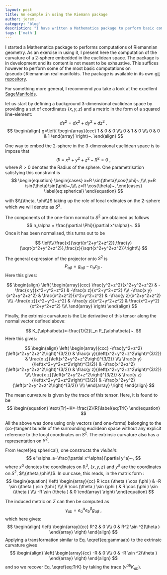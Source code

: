 ```yaml
---
layout: post
title: An example in using the Riemann package
author: jerem.
category: 'blog'
description: "I have written a Mathematica package to perform basic computations in Riemannian geometry. In this post, I share an example of computation that this code can be used for and a link to the package containing the instructions to reproduce the computation presented here."
tags: ['math']
---
```


I started a Mathematica package to performs computations of Riemannian geometry. As an exercise in using it, I present here the computation of the curvature of a 2-sphere embedded in the euclidean space. The package is in development and its content is not meant to be exhaustive. This suffices however to perform some of the most basic computations on (pseudo-)Riemannian real manifolds. The package is available in its own [git repository](https://github.com/jrekier/Riemann).

For something more general, I recommend you take a look at the excellent [SageManifolds](http://sagemanifolds.obspm.fr/).

let us start by defining a background 3-dimensional euclidean space by providing a set of coordinates $\{x,y,z\}$ and a metric in the form of a squared line-element:
$$
ds^2=dx^2+dy^2+dz^2~.
$$
$$
\begin{align}
g=\left(
\begin{array}{ccc}
 1 & 0 & 0 \\\\
 0 & 1 & 0 \\\\
 0 & 0 & 1
\end{array}
\right)~.
\end{align}
$$

One way to embed the 2-sphere in the 3-dimensional euclidean space is to impose that
$$
\Phi \equiv x^2+y^2+z^2 - R^2 = 0~,
$$
where $R>0$ denotes the Radius of the sphere. One parametrisation satisfying this constraint is
$$
\begin{equation}
\begin{cases}
x=R \sin{\theta}\cos{\phi}~,\\\\
y=R \sin{\theta}\sin{\phi}~,\\\\
z=R \cos{\theta}~,
\end{cases}
\label{eq:spherical}
\end{equation}
$$

with $\\{\theta, \phi\\}$ taking up the role of local ordinates on the 2-sphere which we will denote as $S^2$.

The components of the one-form normal to $S^2$ are obtained as follows
$$
n_\alpha = \frac{\partial \Phi}{\partial x^\alpha}~.
$$
Once it has been normalised, this turns out to be

$$
\left\\{\frac{x}{\sqrt{x^2+y^2+z^2}},\frac{y}{\sqrt{x^2+y^2+z^2}},\frac{z}{\sqrt{x^2+y^2+z^2}}\right\\}
$$

The general expression of the projector onto $S^2$ is
$$
P_{\alpha\beta}=g_{\alpha\beta}-n_\alpha n_\beta~.
$$
Here this gives:

$$
\begin{align}
\left(
\begin{array}{ccc}
 \frac{y^2+z^2}{x^2+y^2+z^2} & -\frac{x y}{x^2+y^2+z^2} & -\frac{x
   z}{x^2+y^2+z^2} \\\\
 -\frac{x y}{x^2+y^2+z^2} & \frac{x^2+z^2}{x^2+y^2+z^2} & -\frac{y
   z}{x^2+y^2+z^2} \\\\
 -\frac{x z}{x^2+y^2+z^2} & -\frac{y z}{x^2+y^2+z^2} &
   \frac{x^2+y^2}{x^2+y^2+z^2} \\\\
\end{array}
\right)
\end{align}
$$

Finally, the extrinsic curvature is the Lie derivative of this tensor along the normal vector defined above:

$$
K_{\alpha\beta}=-\frac{1}{2}L_n P_{\alpha\beta}~.
$$
Here this gives:

$$
\begin{align}
\left(
\begin{array}{ccc}
 -\frac{y^2+z^2}{\left(x^2+y^2+z^2\right)^{3/2}} & \frac{x
   y}{\left(x^2+y^2+z^2\right)^{3/2}} & \frac{x
   z}{\left(x^2+y^2+z^2\right)^{3/2}} \\\\
 \frac{x y}{\left(x^2+y^2+z^2\right)^{3/2}} &
   -\frac{x^2+z^2}{\left(x^2+y^2+z^2\right)^{3/2}} & \frac{y
   z}{\left(x^2+y^2+z^2\right)^{3/2}} \\\\
 \frac{x z}{\left(x^2+y^2+z^2\right)^{3/2}} & \frac{y
   z}{\left(x^2+y^2+z^2\right)^{3/2}} &
   -\frac{x^2+y^2}{\left(x^2+y^2+z^2\right)^{3/2}} \\\\
\end{array}
\right)
\end{align}
$$

The mean curvature is given by the trace of this tensor. Here, it is found to be
$$
\begin{equation}
\text{Tr}~K=-\frac{2}{R}\label{eq:TrK}
\end{equation}
$$

All the above was done using only vectors (and one-forms) belonging to the (co-)tangent bundle of the surrounding euclidean space without any explicit reference to the local coordinates on $S^2$. The extrinsic curvature also has a representation on $S^2$.

From \eqref{eq:spherical}, one constructs the *vielbein*:
$$
e^\alpha_a=\frac{\partial x^\alpha}{\partial y^a}~,
$$
where $x^\alpha$ denotes the coordinates on $\mathbb{R}^3$, $\{x,y,z\}$ and $y^a$ are the coordinates on $S^2$, $\\{\theta,\phi\\}$. In our case, this reads, in the matrix form :
$$
\begin{equation}
\left(
\begin{array}{cc}
 R \cos (\theta ) \cos (\phi ) & -R \sin (\theta ) \sin (\phi ) \\\\
 R \cos (\theta ) \sin (\phi ) & R \cos (\phi ) \sin (\theta ) \\\\
 -R \sin (\theta ) & 0 
\end{array}
\right)
\end{equation}
$$

The induced metric on $\Sigma$ can then be computed as
$$
\begin{equation}
\gamma_{ab} = e^\alpha_ae^\beta_bg_{\alpha\beta}~,\label{eq:gammaab}
\end{equation}
$$
which here gives:
$$
\begin{align}
\left(
\begin{array}{cc}
 R^2 & 0 \\\\
 0 & R^2 \sin ^2(\theta ) 
\end{array}
\right)
\end{align}
$$
Applying a transformation similar to Eq. \eqref{eq:gammaab} to the extrinsic curvature gives
$$
\begin{align}
\left(
\begin{array}{cc}
 -R & 0 \\\\
 0 & -R \sin ^2(\theta )
\end{array}
\right)
\end{align}
$$
and so we recover Eq. \eqref{eq:TrK} by taking the trace ($\gamma^{ab}K_{ab}$).
